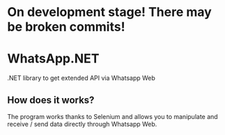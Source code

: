 # On development stage! There may be broken commits!

# WhatsApp.NET

.NET library to get extended API via Whatsapp Web

## How does it works?
The program works thanks to Selenium and allows you to manipulate and receive / send data directly through Whatsapp Web.

